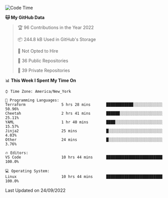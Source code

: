 <!--START_SECTION:waka-->
![Code Time](http://img.shields.io/badge/Code%20Time-99%20hrs%2044%20mins-blue)

**🐱 My GitHub Data** 

> 🏆 96 Contributions in the Year 2022
 > 
> 📦 244.8 kB Used in GitHub's Storage 
 > 
> 🚫 Not Opted to Hire
 > 
> 📜 36 Public Repositories 
 > 
> 🔑 39 Private Repositories  
 > 
📊 **This Week I Spent My Time On** 

```text
⌚︎ Time Zone: America/New_York

💬 Programming Languages: 
Terraform                5 hrs 28 mins       ████████████░░░░░░░░░░░░░   50.96% 
Cheetah                  2 hrs 41 mins       ██████░░░░░░░░░░░░░░░░░░░   25.11% 
YAML                     1 hr 40 mins        ████░░░░░░░░░░░░░░░░░░░░░   15.57% 
Jinja2                   25 mins             █░░░░░░░░░░░░░░░░░░░░░░░░   4.03% 
Other                    24 mins             █░░░░░░░░░░░░░░░░░░░░░░░░   3.76%

🔥 Editors: 
VS Code                  10 hrs 44 mins      █████████████████████████   100.0%

💻 Operating System: 
Linux                    10 hrs 44 mins      █████████████████████████   100.0%

```


 Last Updated on 24/09/2022
<!--END_SECTION:waka-->